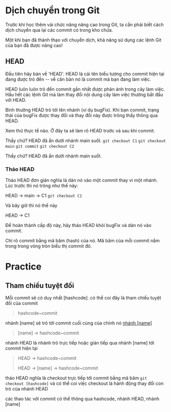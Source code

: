 # Dịch chuyển trong Git
Trước khi học thêm vài chức năng nâng cao trong Git, ta cần phải biết cách dịch chuyển qua lại các commit có trong kho chứa.

Một khi bạn đã thành thạo với chuyển dịch, khả năng sử dụng các lệnh Git của bạn đã được nâng cao!

## HEAD
Đầu tiên hãy bàn về 'HEAD'. HEAD là cái tên biểu tượng cho commit hiện tại đang được trỏ đến -- về căn bản nó là commit mà bạn đang làm việc.

HEAD luôn luôn trỏ đến commit gần nhất được phản ánh trong cây làm việc. Hầu hết các lệnh Git mà làm thay đổi nội dung cây làm việc thường bắt đầu với HEAD.

Bình thường HEAD trỏ tới tên nhánh (ví dụ bugFix). Khi bạn commit, trạng thái của bugFix được thay đổi và thay đổi này được trông thấy thông qua HEAD.

Xem thử thực tế nào. Ở đây ta sẽ làm rõ HEAD trước và sau khi commit.

Thấy chứ? HEAD đã ẩn dưới nhánh main suốt. `git checkout C1` `git checkout main` `git commit` `git checkout C2`

Thấy chứ? HEAD đã ẩn dưới nhánh main suốt.

### Tháo HEAD
Tháo HEAD đơn giản nghĩa là dán nó vào một commit thay vì một nhánh. Lúc trước thì nó trông như thế này:

HEAD -> main -> C1 `git checkout C1`

Và bây giờ thì nó thế này

HEAD -> C1

Để hoàn thành cấp độ này, hãy tháo HEAD khỏi bugFix và dán nó vào commit.

Chỉ rõ commit bằng mã băm (hash) của nó. Mã băm của mỗi commit nằm trong trong vòng tròn biểu thị commit đó.

# Practice

## Tham chiếu tuyệt đối
Mỗi commit sẽ có duy nhất [hashcode]. có thể coi đây là tham chiếu tuyệt đối của commit
> hashcode~commit

nhánh [name] sẽ trỏ tới commit cuối cùng của chính nó [nhánh [name]](/git/1012ReNhanhVoiGit.md/#branch)
> [name] -> hashcode~commit

nhánh HEAD là nhánh trỏ trực tiếp hoặc gián tiếp qua nhánh [name] tới commit hiện tại
> HEAD -> hashcode~commit
>
> HEAD -> [name] -> hashcode~commit

tháo HEAD nghĩa là checkout trực tiếp tới commit bằng mã băm `git checkout [hashcode]` và có thể coi việc checkout là hành động thay đổi con trỏ của nhánh HEAD

các thao tác với commit có thể thông qua hashcode, nhánh HEAD, nhánh [name]